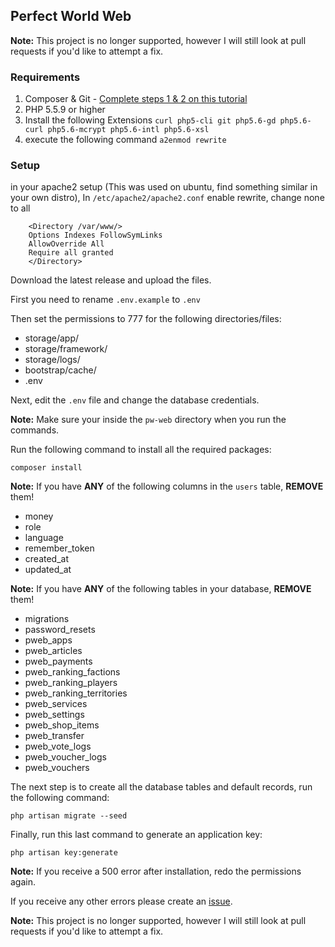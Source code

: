 ## Perfect World Web

**Note:** This project is no longer supported, however I will still look at pull requests if you'd like to attempt a fix.

### Requirements
1. Composer & Git - [Complete steps 1 & 2 on this tutorial](https://www.digitalocean.com/community/tutorials/how-to-install-and-use-composer-on-ubuntu-14-04)
2. PHP 5.5.9 or higher
3. Install the following Extensions `curl php5-cli git php5.6-gd php5.6-curl php5.6-mcrypt php5.6-intl php5.6-xsl`
4. execute the following command `a2enmod rewrite`

### Setup
in your apache2 setup (This was used on ubuntu, find something similar in your own distro), In `/etc/apache2/apache2.conf` enable rewrite, change none to all

```
    <Directory /var/www/>
    Options Indexes FollowSymLinks
    AllowOverride All
    Require all granted
    </Directory>
```

Download the latest release and upload the files.

First you need to rename `.env.example` to `.env`

Then set the permissions to 777 for the following directories/files:

- storage/app/
- storage/framework/
- storage/logs/
- bootstrap/cache/
- .env

Next, edit the `.env` file and change the database credentials.

**Note:** Make sure your inside the `pw-web` directory when you run the commands.

Run the following command to install all the required packages:
````
composer install
````

**Note:** If you have **ANY** of the following columns in the `users` table, **REMOVE** them!
- money
- role
- language
- remember_token
- created_at
- updated_at

**Note:** If you have **ANY** of the following tables in your database, **REMOVE** them!
- migrations
- password_resets
- pweb_apps
- pweb_articles
- pweb_payments
- pweb_ranking_factions
- pweb_ranking_players
- pweb_ranking_territories
- pweb_services
- pweb_settings
- pweb_shop_items
- pweb_transfer
- pweb_vote_logs
- pweb_voucher_logs
- pweb_vouchers

The next step is to create all the database tables and default records, run the following command:
````
php artisan migrate --seed
````

Finally, run this last command to generate an application key:
````
php artisan key:generate
````

**Note:** If you receive a 500 error after installation, redo the permissions again.

If you receive any other errors please create an [issue](https://github.com/huludini/pw-web/issues).

**Note:** This project is no longer supported, however I will still look at pull requests if you'd like to attempt a fix.
